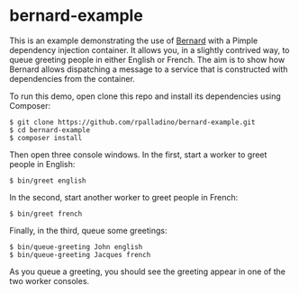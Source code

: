 # bernard-example

This is an example demonstrating the use of [Bernard](http://bernard.readthedocs.io/) with a Pimple dependency injection container. It allows you, in a slightly contrived way, to queue greeting people in either English or French. The aim is to show how Bernard allows dispatching a message to a service that is constructed with dependencies from the container.

To run this demo, open clone this repo and install its dependencies using Composer:

```
$ git clone https://github.com/rpalladino/bernard-example.git
$ cd bernard-example
$ composer install
```

Then open three console windows. In the first, start a worker to greet people in English:

```
$ bin/greet english
```

In the second, start another worker to greet people in French:

```
$ bin/greet french
```

Finally, in the third, queue some greetings:

```
$ bin/queue-greeting John english
$ bin/queue-greeting Jacques french
```

As you queue a greeting, you should see the greeting appear in one of the two worker consoles.
